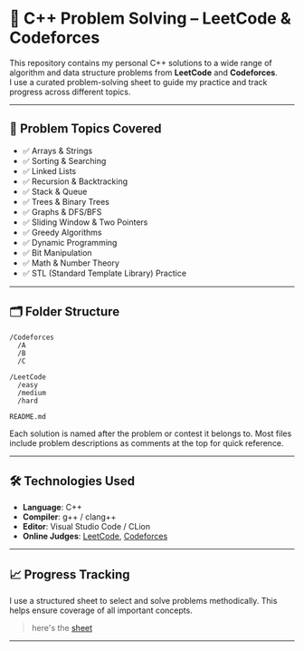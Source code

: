 # 🧠 C++ Problem Solving – LeetCode & Codeforces

This repository contains my personal C++ solutions to a wide range of algorithm and data structure problems from **LeetCode** and **Codeforces**.  
I use a curated problem-solving sheet to guide my practice and track progress across different topics.

---

## 📌 Problem Topics Covered

- ✅ Arrays & Strings  
- ✅ Sorting & Searching  
- ✅ Linked Lists  
- ✅ Recursion & Backtracking  
- ✅ Stack & Queue  
- ✅ Trees & Binary Trees  
- ✅ Graphs & DFS/BFS  
- ✅ Sliding Window & Two Pointers  
- ✅ Greedy Algorithms  
- ✅ Dynamic Programming  
- ✅ Bit Manipulation  
- ✅ Math & Number Theory  
- ✅ STL (Standard Template Library) Practice  

---

## 🗂️ Folder Structure

```
/Codeforces
  /A
  /B
  /C

/LeetCode
  /easy
  /medium
  /hard

README.md
```

Each solution is named after the problem or contest it belongs to. Most files include problem descriptions as comments at the top for quick reference.

---

## 🛠️ Technologies Used

- **Language**: C++  
- **Compiler**: g++ / clang++  
- **Editor**: Visual Studio Code / CLion  
- **Online Judges**: [LeetCode](https://leetcode.com), [Codeforces](https://codeforces.com)

---

## 📈 Progress Tracking

I use a structured sheet to select and solve problems methodically. This helps ensure coverage of all important concepts.

> here's the [sheet](https://docs.google.com/spreadsheets/d/1iJZWP2nS_OB3kCTjq8L6TrJJ4o-5lhxDOyTaocSYc-k/edit?gid=84654839#gid=84654839)

---
